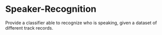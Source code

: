 # Speaker-Recognition
Provide a classifier able to recognize who is speaking, given a dataset of different track records.
